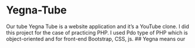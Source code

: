 # Yegna-Tube
Our tube
Yegna Tube is a website application and it’s a YouTube clone.
I did this project for the case of practicing PHP. I used Pdo type of PHP
which is object-oriented and for front-end Bootstrap, CSS, js. ## Yegna means our
